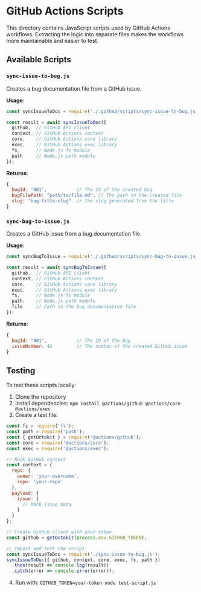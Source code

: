 # GitHub Actions Scripts

This directory contains JavaScript scripts used by GitHub Actions workflows. Extracting the logic into separate files makes the workflows more maintainable and easier to test.

## Available Scripts

### `sync-issue-to-bug.js`

Creates a bug documentation file from a GitHub issue.

**Usage**:
```javascript
const syncIssueToDoc = require('./.github/scripts/sync-issue-to-bug.js');

const result = await syncIssueToDoc({ 
  github,  // GitHub API client
  context, // GitHub Actions context
  core,    // GitHub Actions core library
  exec,    // GitHub Actions exec library
  fs,      // Node.js fs module
  path     // Node.js path module
});
```

**Returns**:
```javascript
{
  bugId: "001",           // The ID of the created bug
  bugFilePath: "path/to/file.md", // The path to the created file
  slug: "bug-title-slug"  // The slug generated from the title
}
```

### `sync-bug-to-issue.js`

Creates a GitHub issue from a bug documentation file.

**Usage**:
```javascript
const syncBugToIssue = require('./.github/scripts/sync-bug-to-issue.js');

const result = await syncBugToIssue({ 
  github,  // GitHub API client
  context, // GitHub Actions context
  core,    // GitHub Actions core library
  exec,    // GitHub Actions exec library
  fs,      // Node.js fs module
  path,    // Node.js path module
  file     // Path to the bug documentation file
});
```

**Returns**:
```javascript
{
  bugId: "001",           // The ID of the bug
  issueNumber: 42         // The number of the created GitHub issue
}
```

## Testing

To test these scripts locally:

1. Clone the repository
2. Install dependencies: `npm install @actions/github @actions/core @actions/exec`
3. Create a test file:

```javascript
const fs = require('fs');
const path = require('path');
const { getOctokit } = require('@actions/github');
const core = require('@actions/core');
const exec = require('@actions/exec');

// Mock GitHub context
const context = {
  repo: {
    owner: 'your-username',
    repo: 'your-repo'
  },
  payload: {
    issue: {
      // Mock issue data
    }
  }
};

// Create GitHub client with your token
const github = getOctokit(process.env.GITHUB_TOKEN);

// Import and test the script
const syncIssueToDoc = require('./sync-issue-to-bug.js');
syncIssueToDoc({ github, context, core, exec, fs, path })
  .then(result => console.log(result))
  .catch(error => console.error(error));
```

4. Run with: `GITHUB_TOKEN=your-token node test-script.js`
